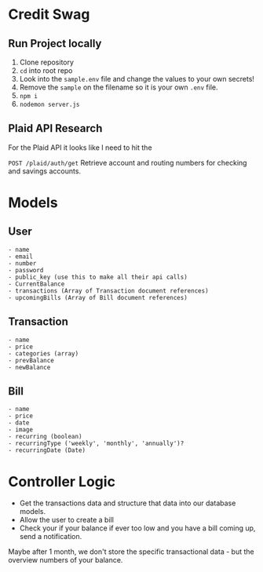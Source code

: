 # Credit Swag
## Run Project locally
1. Clone repository
2. `cd` into root repo
3. Look into the `sample.env` file and change the values to your own secrets!
4. Remove the `sample` on the filename so it is your own `.env` file. 
5. `npm i`
6. `nodemon server.js`

## Plaid API Research

For the Plaid API it looks like I need to hit the 

`POST /plaid/auth/get`
Retrieve account and routing numbers for checking and savings accounts.


# Models

## User
    - name
    - email
    - number
    - password
    - public_key (use this to make all their api calls)
    - CurrentBalance
    - transactions (Array of Transaction document references)
    - upcomingBills (Array of Bill document references)

## Transaction
    - name
    - price
    - categories (array)
    - prevBalance
    - newBalance

## Bill
    - name
    - price
    - date
    - image
    - recurring (boolean)
    - recurringType ('weekly', 'monthly', 'annually')?
    - recurringDate (Date)

# Controller Logic

- Get the transactions data and structure that data into our database models.
- Allow the user to create a bill 
- Check your if your balance if ever too low and you have a bill coming up, send a notification.


Maybe after 1 month, we don't store the specific transactional data - but the overview numbers of your balance.